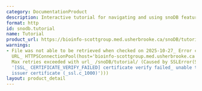 ```yaml
---
category: DocumentationProduct
description: Interactive tutorial for navigating and using snoDB features
format: http
id: snodb.tutorial
name: Tutorial
product_url: https://bioinfo-scottgroup.med.usherbrooke.ca/snoDB/tutorial/
warnings:
- File was not able to be retrieved when checked on 2025-10-27_ Error connecting to
  URL_ HTTPSConnectionPool(host='bioinfo-scottgroup.med.usherbrooke.ca', port=443)_
  Max retries exceeded with url_ /snoDB/tutorial/ (Caused by SSLError(SSLCertVerificationError(1,
  '[SSL_ CERTIFICATE_VERIFY_FAILED] certificate verify failed_ unable to get local
  issuer certificate (_ssl.c_1000)')))
layout: product_detail
---
```

